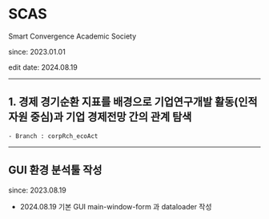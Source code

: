 # SCAS

Smart Convergence Academic Society

since: 2023.01.01

edit date: 2024.08.19

---

## 1. 경제 경기순환 지표를 배경으로 기업연구개발 활동(인적자원 중심)과 기업 경제전망 간의 관계 탐색

    - Branch : corpRch_ecoAct
---

## GUI 환경 분석툴 작성

since: 2023.08.19

- 2024.08.19
    기본 GUI main-window-form 과 dataloader 작성